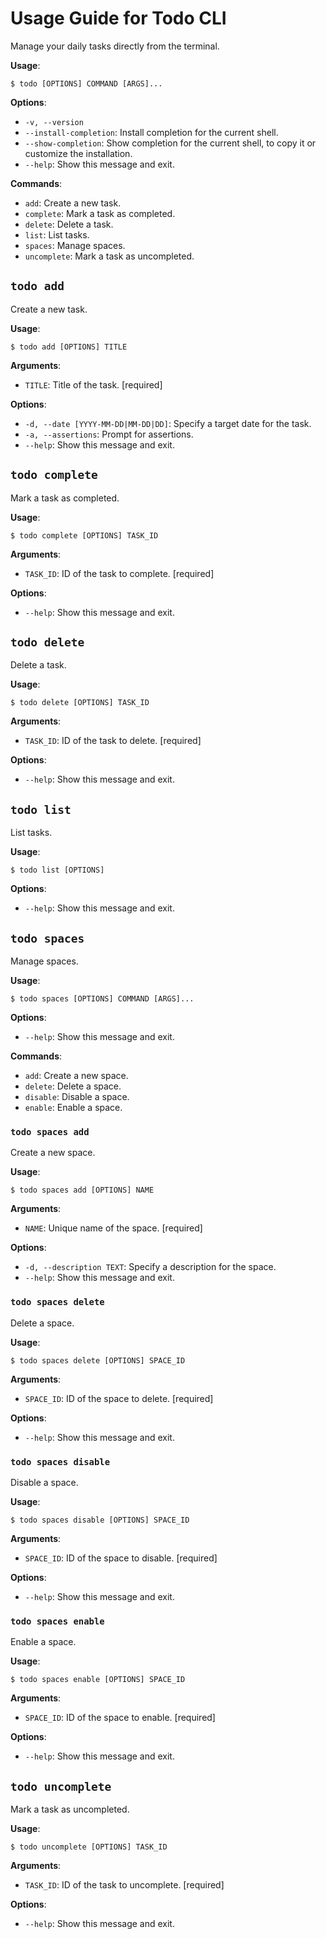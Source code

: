 # Usage Guide for Todo CLI

Manage your daily tasks directly from the terminal.

**Usage**:

```console
$ todo [OPTIONS] COMMAND [ARGS]...
```

**Options**:

* `-v, --version`
* `--install-completion`: Install completion for the current shell.
* `--show-completion`: Show completion for the current shell, to copy it or customize the installation.
* `--help`: Show this message and exit.

**Commands**:

* `add`: Create a new task.
* `complete`: Mark a task as completed.
* `delete`: Delete a task.
* `list`: List tasks.
* `spaces`: Manage spaces.
* `uncomplete`: Mark a task as uncompleted.

## `todo add`

Create a new task.

**Usage**:

```console
$ todo add [OPTIONS] TITLE
```

**Arguments**:

* `TITLE`: Title of the task.  [required]

**Options**:

* `-d, --date [YYYY-MM-DD|MM-DD|DD]`: Specify a target date for the task.
* `-a, --assertions`: Prompt for assertions.
* `--help`: Show this message and exit.

## `todo complete`

Mark a task as completed.

**Usage**:

```console
$ todo complete [OPTIONS] TASK_ID
```

**Arguments**:

* `TASK_ID`: ID of the task to complete.  [required]

**Options**:

* `--help`: Show this message and exit.

## `todo delete`

Delete a task.

**Usage**:

```console
$ todo delete [OPTIONS] TASK_ID
```

**Arguments**:

* `TASK_ID`: ID of the task to delete.  [required]

**Options**:

* `--help`: Show this message and exit.

## `todo list`

List tasks.

**Usage**:

```console
$ todo list [OPTIONS]
```

**Options**:

* `--help`: Show this message and exit.

## `todo spaces`

Manage spaces.

**Usage**:

```console
$ todo spaces [OPTIONS] COMMAND [ARGS]...
```

**Options**:

* `--help`: Show this message and exit.

**Commands**:

* `add`: Create a new space.
* `delete`: Delete a space.
* `disable`: Disable a space.
* `enable`: Enable a space.

### `todo spaces add`

Create a new space.

**Usage**:

```console
$ todo spaces add [OPTIONS] NAME
```

**Arguments**:

* `NAME`: Unique name of the space.  [required]

**Options**:

* `-d, --description TEXT`: Specify a description for the space.
* `--help`: Show this message and exit.

### `todo spaces delete`

Delete a space.

**Usage**:

```console
$ todo spaces delete [OPTIONS] SPACE_ID
```

**Arguments**:

* `SPACE_ID`: ID of the space to delete.  [required]

**Options**:

* `--help`: Show this message and exit.

### `todo spaces disable`

Disable a space.

**Usage**:

```console
$ todo spaces disable [OPTIONS] SPACE_ID
```

**Arguments**:

* `SPACE_ID`: ID of the space to disable.  [required]

**Options**:

* `--help`: Show this message and exit.

### `todo spaces enable`

Enable a space.

**Usage**:

```console
$ todo spaces enable [OPTIONS] SPACE_ID
```

**Arguments**:

* `SPACE_ID`: ID of the space to enable.  [required]

**Options**:

* `--help`: Show this message and exit.

## `todo uncomplete`

Mark a task as uncompleted.

**Usage**:

```console
$ todo uncomplete [OPTIONS] TASK_ID
```

**Arguments**:

* `TASK_ID`: ID of the task to uncomplete.  [required]

**Options**:

* `--help`: Show this message and exit.
